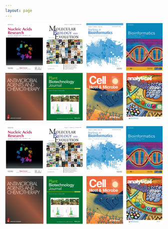 ```yaml
---
layout: page
---
```


<img width="800" src="https://github.com/rli012/rli012.github.io/blob/master/img/publications.png">

![](https://github.com/rli012/rli012.github.io/blob/master/img/publications.png)
